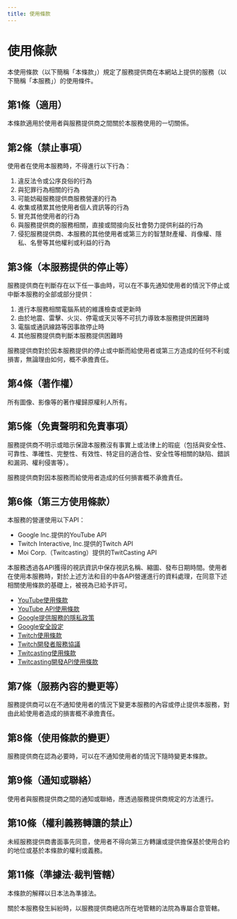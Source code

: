 ```yaml
---
title: 使用條款
---
```


# 使用條款

本使用條款（以下簡稱「本條款」）規定了服務提供商在本網站上提供的服務（以下簡稱「本服務」）的使用條件。

## 第1條（適用）

本條款適用於使用者與服務提供商之間關於本服務使用的一切關係。

## 第2條（禁止事項）

使用者在使用本服務時，不得進行以下行為：

1. 違反法令或公序良俗的行為
2. 與犯罪行為相關的行為
3. 可能妨礙服務提供商服務營運的行為
4. 收集或積累其他使用者個人資訊等的行為
5. 冒充其他使用者的行為
6. 與服務提供商的服務相關，直接或間接向反社會勢力提供利益的行為
7. 侵犯服務提供商、本服務的其他使用者或第三方的智慧財產權、肖像權、隱私、名譽等其他權利或利益的行為

## 第3條（本服務提供的停止等）

服務提供商在判斷存在以下任一事由時，可以在不事先通知使用者的情況下停止或中斷本服務的全部或部分提供：

1. 進行本服務相關電腦系統的維護檢查或更新時
2. 由於地震、雷擊、火災、停電或天災等不可抗力導致本服務提供困難時
3. 電腦或通訊線路等因事故停止時
4. 其他服務提供商判斷本服務提供困難時

服務提供商對於因本服務提供的停止或中斷而給使用者或第三方造成的任何不利或損害，無論理由如何，概不承擔責任。

## 第4條（著作權）

所有圖像、影像等的著作權歸原權利人所有。

## 第5條（免責聲明和免責事項）

服務提供商不明示或暗示保證本服務沒有事實上或法律上的瑕疵（包括與安全性、可靠性、準確性、完整性、有效性、特定目的適合性、安全性等相關的缺陷、錯誤和漏洞、權利侵害等）。

服務提供商對因本服務而給使用者造成的任何損害概不承擔責任。

## 第6條（第三方使用條款）

本服務的營運使用以下API：

- Google Inc.提供的YouTube API
- Twitch Interactive, Inc.提供的Twitch API
- Moi Corp.（Twitcasting）提供的TwitCasting API

本服務透過各API獲得的視訊資訊中保存視訊名稱、縮圖、發布日期時間。使用者在使用本服務時，對於上述方法和目的中各API營運進行的資料處理，在同意下述相關使用條款的基礎上，被視為已給予許可。

- [YouTube使用條款](https://www.youtube.com/t/terms)
- [YouTube API使用條款](https://developers.google.com/youtube/terms/developer-policies#definition-youtube-api-services)
- [Google提供服務的隱私政策](https://policies.google.com/privacy?hl=zh-TW)
- [Google安全設定](https://myaccount.google.com/permissions)
- [Twitch使用條款](https://www.twitch.tv/p/zh-tw/legal/terms-of-service/)
- [Twitch開發者服務協議](https://www.twitch.tv/p/zh-tw/legal/developer-agreement/)
- [Twitcasting使用條款](https://twitcasting.tv/indexlicense.php)
- [Twitcasting開發API使用條款](https://twitcasting.tv/indexapi.php?lang=zh)

## 第7條（服務內容的變更等）

服務提供商可以在不通知使用者的情況下變更本服務的內容或停止提供本服務，對由此給使用者造成的損害概不承擔責任。

## 第8條（使用條款的變更）

服務提供商在認為必要時，可以在不通知使用者的情況下隨時變更本條款。

## 第9條（通知或聯絡）

使用者與服務提供商之間的通知或聯絡，應透過服務提供商規定的方法進行。

## 第10條（權利義務轉讓的禁止）

未經服務提供商書面事先同意，使用者不得向第三方轉讓或提供擔保基於使用合約的地位或基於本條款的權利或義務。

## 第11條（準據法·裁判管轄）

本條款的解釋以日本法為準據法。

關於本服務發生糾紛時，以服務提供商總店所在地管轄的法院為專屬合意管轄。